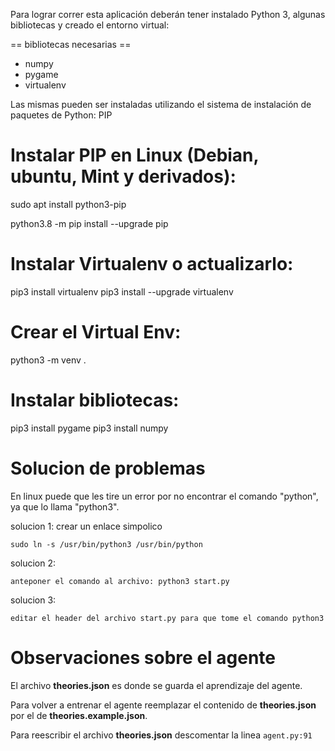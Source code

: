 Para lograr correr esta aplicación deberán tener instalado Python 3, algunas bibliotecas y creado el entorno virtual:

== bibliotecas necesarias ==

* numpy
* pygame
* virtualenv

Las mismas pueden ser instaladas utilizando el sistema de instalación de paquetes de Python: PIP


Instalar PIP en Linux (Debian, ubuntu, Mint y derivados):
========================================================

sudo apt install python3-pip

python3.8 -m pip install --upgrade pip


Instalar Virtualenv o actualizarlo:
==================================

pip3 install virtualenv
pip3 install --upgrade virtualenv

Crear el Virtual Env:
=====================
python3 -m venv .

Instalar bibliotecas:
=====================

pip3 install pygame
pip3 install numpy


Solucion de problemas 
=====================

En linux puede que les tire un error por no encontrar el comando "python", ya que lo llama "python3".

solucion 1: crear un enlace simpolico

	sudo ln -s /usr/bin/python3 /usr/bin/python

solucion 2: 

	anteponer el comando al archivo: python3 start.py

solucion 3:

	editar el header del archivo start.py para que tome el comando python3

Observaciones sobre el agente
=============================

El archivo **theories.json** es donde se guarda el aprendizaje del agente.

Para volver a entrenar el agente reemplazar el contenido de **theories.json** por el de **theories.example.json**.

Para reescribir el archivo  **theories.json** descomentar la linea ```agent.py:91``` 